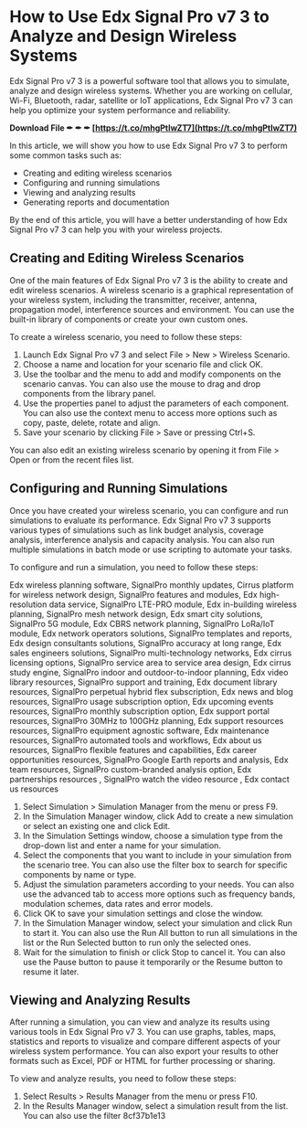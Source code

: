 
 
# How to Use Edx Signal Pro v7 3 to Analyze and Design Wireless Systems
 
Edx Signal Pro v7 3 is a powerful software tool that allows you to simulate, analyze and design wireless systems. Whether you are working on cellular, Wi-Fi, Bluetooth, radar, satellite or IoT applications, Edx Signal Pro v7 3 can help you optimize your system performance and reliability.
 
**Download File ✒ ✒ ✒ [https://t.co/mhgPtIwZT7](https://t.co/mhgPtIwZT7)**


 
In this article, we will show you how to use Edx Signal Pro v7 3 to perform some common tasks such as:
 
- Creating and editing wireless scenarios
- Configuring and running simulations
- Viewing and analyzing results
- Generating reports and documentation

By the end of this article, you will have a better understanding of how Edx Signal Pro v7 3 can help you with your wireless projects.
  
## Creating and Editing Wireless Scenarios
 
One of the main features of Edx Signal Pro v7 3 is the ability to create and edit wireless scenarios. A wireless scenario is a graphical representation of your wireless system, including the transmitter, receiver, antenna, propagation model, interference sources and environment. You can use the built-in library of components or create your own custom ones.
 
To create a wireless scenario, you need to follow these steps:

1. Launch Edx Signal Pro v7 3 and select File > New > Wireless Scenario.
2. Choose a name and location for your scenario file and click OK.
3. Use the toolbar and the menu to add and modify components on the scenario canvas. You can also use the mouse to drag and drop components from the library panel.
4. Use the properties panel to adjust the parameters of each component. You can also use the context menu to access more options such as copy, paste, delete, rotate and align.
5. Save your scenario by clicking File > Save or pressing Ctrl+S.

You can also edit an existing wireless scenario by opening it from File > Open or from the recent files list.
  
## Configuring and Running Simulations
 
Once you have created your wireless scenario, you can configure and run simulations to evaluate its performance. Edx Signal Pro v7 3 supports various types of simulations such as link budget analysis, coverage analysis, interference analysis and capacity analysis. You can also run multiple simulations in batch mode or use scripting to automate your tasks.
 
To configure and run a simulation, you need to follow these steps:
 
Edx wireless planning software,  SignalPro monthly updates,  Cirrus platform for wireless network design,  SignalPro features and modules,  Edx high-resolution data service,  SignalPro LTE-PRO module,  Edx in-building wireless planning,  SignalPro mesh network design,  Edx smart city solutions,  SignalPro 5G module,  Edx CBRS network planning,  SignalPro LoRa/IoT module,  Edx network operators solutions,  SignalPro templates and reports,  Edx design consultants solutions,  SignalPro accuracy at long range,  Edx sales engineers solutions,  SignalPro multi-technology networks,  Edx cirrus licensing options,  SignalPro service area to service area design,  Edx cirrus study engine,  SignalPro indoor and outdoor-to-indoor planning,  Edx video library resources,  SignalPro support and training,  Edx document library resources,  SignalPro perpetual hybrid flex subscription,  Edx news and blog resources,  SignalPro usage subscription option,  Edx upcoming events resources,  SignalPro monthly subscription option,  Edx support portal resources,  SignalPro 30MHz to 100GHz planning,  Edx support resources resources,  SignalPro equipment agnostic software,  Edx maintenance resources,  SignalPro automated tools and workflows,  Edx about us resources,  SignalPro flexible features and capabilities,  Edx career opportunities resources,  SignalPro Google Earth reports and analysis,  Edx team resources,  SignalPro custom-branded analysis option,  Edx partnerships resources ,  SignalPro watch the video resource ,  Edx contact us resources

1. Select Simulation > Simulation Manager from the menu or press F9.
2. In the Simulation Manager window, click Add to create a new simulation or select an existing one and click Edit.
3. In the Simulation Settings window, choose a simulation type from the drop-down list and enter a name for your simulation.
4. Select the components that you want to include in your simulation from the scenario tree. You can also use the filter box to search for specific components by name or type.
5. Adjust the simulation parameters according to your needs. You can also use the advanced tab to access more options such as frequency bands, modulation schemes, data rates and error models.
6. Click OK to save your simulation settings and close the window.
7. In the Simulation Manager window, select your simulation and click Run to start it. You can also use the Run All button to run all simulations in the list or the Run Selected button to run only the selected ones.
8. Wait for the simulation to finish or click Stop to cancel it. You can also use the Pause button to pause it temporarily or the Resume button to resume it later.

## Viewing and Analyzing Results
 
After running a simulation, you can view and analyze its results using various tools in Edx Signal Pro v7 3. You can use graphs, tables, maps, statistics and reports to visualize and compare different aspects of your wireless system performance. You can also export your results to other formats such as Excel, PDF or HTML for further processing or sharing.
 
To view and analyze results, you need to follow these steps:

1. Select Results > Results Manager from the menu or press F10.
2. In the Results Manager window, select a simulation result from the list. You can also use the filter 8cf37b1e13


